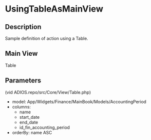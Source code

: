# UsingTableAsMainView

## Description

Sample definition of action using a Table.

## Main View

Table

## Parameters

(vid ADIOS.repo/src/Core/View/Table.php)

* model: App/Widgets/Finance/MainBook/Models/AccountingPeriod
* columns:
  * name
  * start_date
  * end_date
  * id_fin_accounting_period
* orderBy: name ASC
